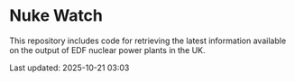 # Nuke Watch

This repository includes code for retrieving the latest information available on the output of EDF nuclear power plants in the UK.

Last updated: 2025-10-21 03:03